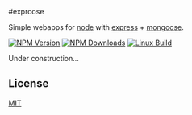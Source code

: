 #exproose

  Simple webapps for [node](http://nodejs.org) with [express](http://expressjs.com/) + [mongoose](http://mongoosejs.com).

  [![NPM Version][npm-image]][npm-url]
  [![NPM Downloads][downloads-image]][downloads-url]
  [![Linux Build][travis-image]][travis-url]

Under construction...

## License

  [MIT](LICENSE)

[npm-image]: https://img.shields.io/npm/v/exproose.svg
[npm-url]: https://npmjs.org/package/exproose
[downloads-image]: https://img.shields.io/npm/dm/exproose.svg
[downloads-url]: https://npmjs.org/package/exproose
[travis-image]: https://img.shields.io/travis/4lejandrito/exproose/master.svg?label=linux
[travis-url]: https://travis-ci.org/4lejandrito/exproose
